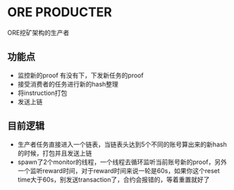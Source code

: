 # ORE PRODUCTER

ORE挖矿架构的生产者

## 功能点

- 监控新的proof 有没有下，下发新任务的proof
- 接受消费者的任务进行新的hash整理
- 将instruction打包
- 发送上链

## 目前逻辑

- 生产者任务直接进入一个链表，当链表头达到5个不同的账号算出来的新hash的时候，打包并且发送上链
- spawn了2个monitor的线程，一个线程去循环监听当前账号新的proof，另外一个监听reward时间，对于reward时间来说一轮是60s，如果你这个reset time大于60s，别发送transaction了，合约会报错的，等着重置就好了

